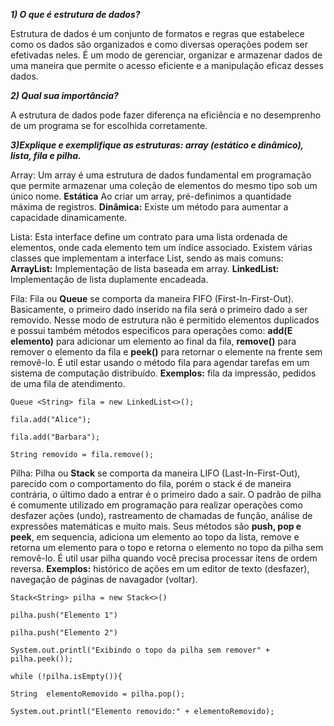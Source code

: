 ***1) O que é estrutura de dados?***

Estrutura de dados é um conjunto de formatos e regras que estabelece como os dados são organizados e como diversas operações podem ser efetivadas neles. É um modo de gerenciar, organizar e armazenar dados de uma maneira que permite o acesso eficiente e a manipulação eficaz desses dados.

***2) Qual sua importância?***

A estrutura de dados pode fazer diferença na eficiência e no desemprenho de um programa se for escolhida corretamente.
 
***3)Explique e exemplifique as estruturas: array (estático e dinâmico), lista, fila e pilha.***

Array: 	 Um array é uma estrutura de dados fundamental em programação que permite armazenar uma coleção de elementos do mesmo tipo sob um único nome. **Estática** Ao criar um array, pré-definimos a quantidade máxima de registros. **Dinâmica:** Existe um método para aumentar a capacidade dinamicamente.

Lista: Esta interface define um contrato para uma lista ordenada de elementos, onde cada elemento tem um índice associado. Existem várias classes que implementam a interface List, sendo as mais comuns: **ArrayList:** Implementação de lista baseada em array. **LinkedList:** Implementação de lista duplamente encadeada.

Fila: Fila ou **Queue** se comporta da maneira FIFO (First-In-First-Out). Basicamente, o primeiro dado inserido na fila será o primeiro dado a ser removido. Nesse modo de estrutura não é permitido elementos duplicados e possui também métodos especificos para operações como: **add(E elemento)** para adicionar um elemento ao final da fila, **remove()** para remover o elemento da fila e **peek()** para retornar o elemente na frente sem removê-lo. É util estar usando o método fila para agendar tarefas em um sistema de computação distribuído. **Exemplos:** fila da impressão, pedidos de uma fila de atendimento.

`Queue <String> fila = new LinkedList<>();`

`fila.add("Alice");`

`fila.add("Barbara");`

`String removido = fila.remove();`

Pilha: Pilha ou **Stack** se comporta da maneira LIFO (Last-In-First-Out), parecido com o comportamento do fila, porém o stack é de maneira contrária, o último dado a entrar é o primeiro dado a sair. O padrão de pilha é comumente utilizado em programação para realizar operações como desfazer ações (undo), rastreamento de chamadas de função, análise de expressões matemáticas e muito mais. Seus métodos são **push, pop e peek**, em sequencia, adiciona um elemento ao topo da lista, remove e retorna um elemento para o topo e retorna o elemento no topo da pilha sem removê-lo. É util usar pilha quando você precisa processar itens de ordem reversa. **Exemplos:** histórico de ações em um editor de texto (desfazer), navegação de páginas de navagador (voltar).

`Stack<String> pilha = new Stack<>()`

`pilha.push("Elemento 1")`

`pilha.push("Elemento 2")`

`System.out.printl("Exibindo o topo da pilha sem remover" + pilha.peek());`

`while (!pilha.isEmpty()){`

`String  elementoRemovido = pilha.pop();`

`System.out.printl("Elemento removido:" + elementoRemovido);`





